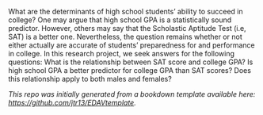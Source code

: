 What are the determinants of high school students’ ability to succeed in college? One may argue that high school GPA is a statistically sound predictor. However, others may say that the Scholastic Aptitude Test (i.e, SAT) is a better one. Nevertheless, the question remains whether or not either actually are accurate of students’ preparedness for and performance in college. In this research project, we seek answers for the following questions: What is the relationship between SAT score and college GPA? Is high school GPA a better predictor for college GPA than SAT scores? Does this relationship apply to both males and females?	

*This repo was initially generated from a bookdown template available here: https://github.com/jtr13/EDAVtemplate.*	
